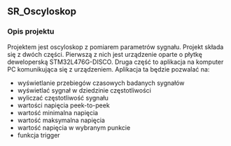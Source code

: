 ## SR_Oscyloskop

### Opis projektu
Projektem jest oscyloskop z pomiarem parametrów sygnału. Projekt składa się z dwóch części. Pierwszą z nich jest urządzenie oparte o płytkę deweloperską STM32L476G-DISCO. Druga część to aplikacja
na komputer PC komunikująca się z urządzeniem. Aplikacja ta będzie pozwalać na:
* wyświetlanie przebiegów czasowych badanych sygnałów
* wyświetlać sygnał w dziedzinie częstotliwości
* wyliczać częstotliwość sygnału
* wartości napięcia peek-to-peek
* wartość minimalna napięcia
* wartość maksymalna napięcia
* wartość napięcia w wybranym punkcie
* funkcja trigger
